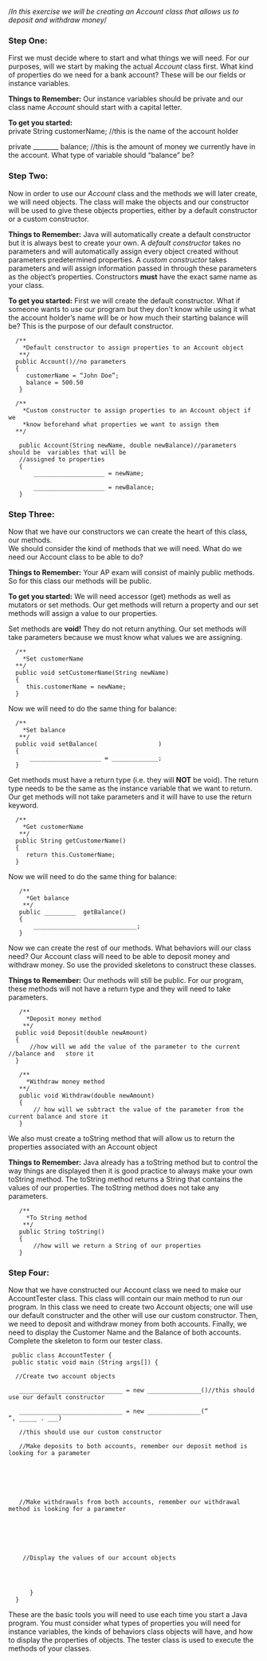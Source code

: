 /*In this exercise we will be creating an Account class that allows us to deposit and withdraw money*/  
  
### Step One:
First we must decide where to start and what things we will need. For our purposes, will we start by making the actual *Account* class first. What kind of properties do we need for a bank account? These will be our fields or instance variables.  
  
**Things to Remember:** Our instance variables should be private and our class name *Account* should start with a capital letter.  
  
**To get you started:**  
private String customerName; //this is the name of the account holder  
  
private ________ balance; //this is the amount of money we currently have in the account. What type of variable should “balance” be?  
  
### Step Two:
Now in order to use our *Account* class and the methods we will later create, we will need objects. The class will make the objects and our constructor will be used to give these objects properties, either by a default constructor or a custom constructor.  

**Things to Remember:** Java will automatically create a default constructor but it is always best to create your own. A *default constructor* takes no parameters and will automatically assign every object created without parameters predetermined properties. A *custom constructor* takes parameters and will assign information passed in through these parameters as the object’s properties. 
Constructors **must** have the exact same name as your class.  
  
**To get you started:** First we will create the default constructor. What if someone wants to use our program but they don’t know while using it what the account holder’s name will be or how much their starting balance will be? This is the purpose of our default constructor.  

      /**  
        *Default constructor to assign properties to an Account object  
       **/  
      public Account()//no parameters  
      {  
         customerName = “John Doe”;  
         balance = 500.50  
       }  
  
      /**  
        *Custom constructor to assign properties to an Account object if we  
        *know beforehand what properties we want to assign them  
      **/  
      
       public Account(String newName, double newBalance)//parameters should be  variables that will be 
       //assigned to properties  
       {  
           ____________________ = newName;  
  
           ____________________ = newBalance;  
       }  
  
### Step Three:
Now that we have our constructors we can create the heart of this class, our methods.  
We should consider the kind of methods that we will need. What do we need our Account class to be able to do?  
  
**Things to Remember:** Your AP exam will consist of mainly public methods. So for this class our methods will be public.  
  
**To get you started:** We will need accessor (get) methods as well as mutators or set methods. Our get methods will return a property and our set methods will assign a value to our properties.   
  
Set methods are **void!** They do not return anything. Our set methods will take parameters because we must know what values we are assigning.  
  
      /**  
        *Set customerName  
      **/  
      public void setCustomerName(String newName)  
      {
         this.customerName = newName;  
      }  
  
Now we will need to do the same thing for balance:  

      /**  
        *Set balance  
       **/  
      public void setBalance(                 )  
      {  
          ____________________ = _____________;  
      }  
  
Get methods must have a return type (i.e. they will **NOT** be void). The return type needs to be the same as the instance variable that we want to return. Our get methods will not take parameters and it will have to use the return keyword.  
  
      /**  
        *Get customerName   
       **/  
      public String getCustomerName()  
      {  
         return this.CustomerName;  
      }  
  
Now we will need to do the same thing for balance:  
  
       /**  
         *Get balance  
        **/  
       public _________  getBalance()  
       {  
           _____________________________;  
       }  
  
Now we can create the rest of our methods. What behaviors will our class need? Our Account class will need to be able to deposit money and withdraw money. So use the provided skeletons to construct these classes.  

**Things to Remember:** Our methods will still be public. For our program, these methods will not have a return type and they will need to take parameters.  
  
       /**  
         *Deposit money method  
        **/  
      public void Deposit(double newAmount)  
      {  
          //how will we add the value of the parameter to the current  //balance and   store it  
      }  
  
       /**  
         *Withdraw money method  
       **/  
       public void Withdraw(double newAmount)  
       {  
           // how will we subtract the value of the parameter from the current balance and store it  
       }  
  
We also must create a toString method that will allow us to return the properties associated with an Account object  
  
**Things to Remember:** Java already has a toString method but to control the way things are displayed then it is good practice to always make your own toString method. The toString method returns a String that contains the values of our properties. The toString method does not take any parameters.   

       /**  
         *To String method  
        **/  
       public String toString()  
       {  
           //how will we return a String of our properties   
       }  

### Step Four:
Now that we have constructed our Account class we need to make our AccountTester class. This class will contain our main method to run our program. In this class we need to create two Account objects; one will use our default constructer and the other will use our custom constructor. Then, we need to deposit and withdraw money from both accounts. Finally, we need to display the Customer Name and the Balance of both accounts. Complete the skeleton to form our tester class.  
  
     public class AccountTester {  
     public static void main (String args[]) {  
   
      //Create two account objects  

       _____________________________ = new _______________()//this should use our default constructor  
   
       _____________________________ = new _______________(“                     “, _____ . ___)  
       
       //this should use our custom constructor  

       //Make deposits to both accounts, remember our deposit method is looking for a parameter   






       //Make withdrawals from both accounts, remember our withdrawal method is looking for a parameter  






        //Display the values of our account objects   




          }  
      }  

These are the basic tools you will need to use each time you start a Java program. You must consider what types of properties you will need for instance variables, the kinds of behaviors class objects will have, and how to display the properties of objects. The tester class is used to execute the methods of your classes.   
